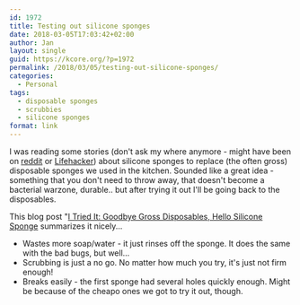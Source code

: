 ```yaml
---
id: 1972
title: Testing out silicone sponges
date: 2018-03-05T17:03:42+02:00
author: Jan
layout: single
guid: https://kcore.org/?p=1972
permalink: /2018/03/05/testing-out-silicone-sponges/
categories:
  - Personal
tags:
  - disposable sponges
  - scrubbies
  - silicone sponges
format: link
---
```

I was reading some stories (don't ask my where anymore - might have been on [reddit](https://www.reddit.com/) or [Lifehacker](https://lifehacker.com/)) about silicone sponges to replace (the often gross) disposable sponges we used in the kitchen. Sounded like a great idea - something that you don't need to throw away, that doesn't become a bacterial warzone, durable.. but after trying it out I'll be going back to the disposables.

This blog post "[I Tried It: Goodbye Gross Disposables, Hello Silicone Sponge](https://www.apartmenttherapy.com/silicone-sponge-scrubber-review-does-it-work-243860) summarizes it nicely...

  * Wastes more soap/water - it just rinses off the sponge. It does the same with the bad bugs, but well...
  * Scrubbing is just a no go. No matter how much you try, it's just not firm enough!
  * Breaks easily - the first sponge had several holes quickly enough. Might be because of the cheapo ones we got to try it out, though.
